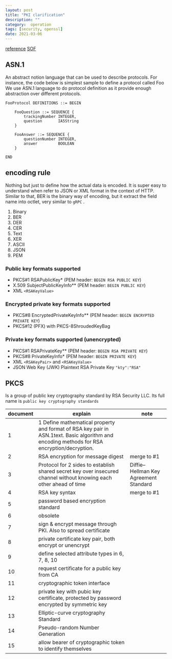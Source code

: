 ```yaml
---
layout: post
title: "PKI clarification"
description: ""
category:  operation
tags: [security, openssl]
date: 2021-03-06
---
```


[reference](https://www.cryptosys.net/pki/rsakeyformats.html)
[SOF](https://serverfault.com/questions/9708/what-is-a-pem-file-and-how-does-it-differ-from-other-openssl-generated-key-file)




## ASN.1
An abstract notion language that can be used to describe protocols. For instance, the code below is simplest sample to define a protocol called Foo
We use ASN.1 language to do protocol definition as it provide enough abstraction over different protocols. 

```
FooProtocol DEFINITIONS ::= BEGIN

    FooQuestion ::= SEQUENCE {
        trackingNumber INTEGER,
        question       IA5String
    }

    FooAnswer ::= SEQUENCE {
        questionNumber INTEGER,
        answer         BOOLEAN
    }

END
```


## encoding rule

Nothing but just to define how the actual data is encoded. It is super easy to understand when refer to JSON or XML format in the context of HTTP.   
Similar to that, BER is the binary way of encoding, but it extract the field name into octlet, very similar to `gRPC` .

1. Binary  
  1. BER  
  2. DER  
  3. CER  
2. Text  
  1. XER  
  2. ASCII  
  3. JSON
  4. PEM 

### Public key formats supported

-   PKCS#1 RSAPublicKey* (PEM header:  `BEGIN RSA PUBLIC KEY`)
-   X.509 SubjectPublicKeyInfo** (PEM header:  `BEGIN PUBLIC KEY`)
-   XML  `<RSAKeyValue>`

### Encrypted private key formats supported

-   PKCS#8 EncryptedPrivateKeyInfo** (PEM header:  `BEGIN ENCRYPTED PRIVATE KEY`)
-   PKCS#12 (PFX) with PKCS-8ShroudedKeyBag

### Private key formats supported (unencrypted)

-   PKCS#1 RSAPrivateKey** (PEM header:  `BEGIN RSA PRIVATE KEY`)
-   PKCS#8 PrivateKeyInfo* (PEM header:  `BEGIN PRIVATE KEY`)
-   XML  `<RSAKeyPair>`  and  `<RSAKeyValue>`
-   JSON Web Key (JWK) Plaintext RSA Private Key  `"kty":"RSA"`

  

## PKCS
Is a group of public key cryptography standard by RSA Security LLC. Its full name is `public key cryptography standards`  

document | explain | note
--- | --- | ---
1 | 1	Define mathematical property and format of RSA key pair in ASN.1text. Basic algorithm and encoding methods for RSA encryption/decryption.	 | 
2 | RSA encryption for message digest | merge to #1 
3 | Protocol for 2 sides to establish shared secret key over insecured channel without knowing each other ahead of time |  Diffie–Hellman Key Agreement Standard
4 | RSA key syntax | merge to #1	
5 | password based encryption standard |
6 | obsolete |
7 | sign & encrypt message through PKI. Also to spread certificate | 
8 | private certificate key pair, both encrypt or unencrypt | 
9 | define selected attribute types in 6, 7, 8, 10 | 
10 | request certificate for a public key from CA | 
11 | cryptographic token interface | 
12 | private key with pubic key certificate, protected by password encrypted by symmetric key | 
13 | Elliptic-curve cryptography Standard  | 
14 | Pseudo-random Number Generation	|
15 |  allow bearer of cryptographic token to identify themselves |
